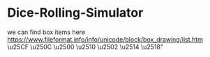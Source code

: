# Dice-Rolling-Simulator
we can find box items here
 https://www.fileformat.info/info/unicode/block/box_drawing/list.htm  
 \u25CF \u250C \u2500 \u2510 \u2502 \u2514 \u2518"


